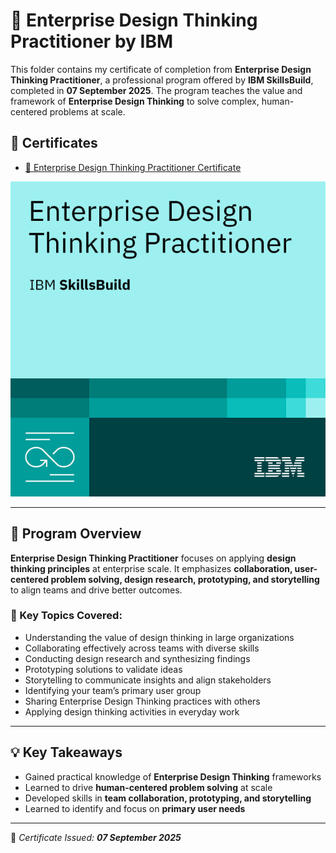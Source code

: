# 🚀 Enterprise Design Thinking Practitioner by IBM

This folder contains my certificate of completion from **Enterprise Design Thinking Practitioner**, a professional program offered by **IBM SkillsBuild**, completed in **07 September 2025**. The program teaches the value and framework of **Enterprise Design Thinking** to solve complex, human-centered problems at scale.

## 📜 Certificates

- [📄 Enterprise Design Thinking Practitioner Certificate](https://github.com/Hurairiam/certifications/blob/main/Enterprise%20Design%20Thinking%20Practitioner%20by%20IBM/Enterprise%20Design%20Thinking%20Practitioner%20Certificate.pdf)  

![Badge](https://github.com/Hurairiam/certifications/blob/main/Enterprise%20Design%20Thinking%20Practitioner%20by%20IBM/Enterprise%20Design%20Thinking%20Practitioner%20Badge.png)

---

## 🧠 Program Overview

**Enterprise Design Thinking Practitioner** focuses on applying **design thinking principles** at enterprise scale. It emphasizes **collaboration, user-centered problem solving, design research, prototyping, and storytelling** to align teams and drive better outcomes.

### 📘 Key Topics Covered:

- Understanding the value of design thinking in large organizations  
- Collaborating effectively across teams with diverse skills  
- Conducting design research and synthesizing findings  
- Prototyping solutions to validate ideas  
- Storytelling to communicate insights and align stakeholders  
- Identifying your team’s primary user group  
- Sharing Enterprise Design Thinking practices with others  
- Applying design thinking activities in everyday work  

---

## 💡 Key Takeaways
- Gained practical knowledge of **Enterprise Design Thinking** frameworks  
- Learned to drive **human-centered problem solving** at scale  
- Developed skills in **team collaboration, prototyping, and storytelling**  
- Learned to identify and focus on **primary user needs**  

---

📌 _Certificate Issued: **07 September 2025**_


